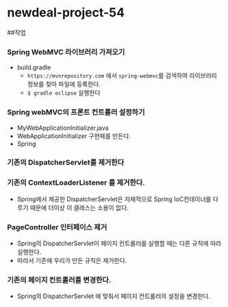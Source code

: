 # newdeal-project-54

##작업

### Spring WebMVC 라이브러리 가져오기

- build.gradle
    - `https://mvnrepository.com` 에서 `spring-webmvc`를 검색하여 라이브러리 정보를 찾아 파일에 등록한다.
    - `$ gradle eclipse` 실행한다


### Spring webMVC의 프론트 컨트롤러 설정하기

- MyWebApplicationInitializer.java
- WebApplicationInitializer 구현체를 만든다.
- Spring 

### 기존의 DispatcherServlet를 제거한다

### 기존의 ContextLoaderListener 를 제거한다.

- Spring에서 제공한 DispatcherServlet은 자체적으로 Spring IoC컨테이너를 다루기 때문에 더이상 이 클래스는 소용이 없다.

### PageController 인터페이스 제거

- Spring의 DispatcherServlet이 페이지 컨트롤러를 실행할 때는 다른 규칙에 따라 실행한다.
- 따라서 기존에 우리가 만든 규칙은 제거한다.

### 기존의 페이지 컨트롤러를 변경한다.

- Spring의 DispatcherServlet 에 맞춰서 페이지 컨트롤러의 설정을 변경한다.
